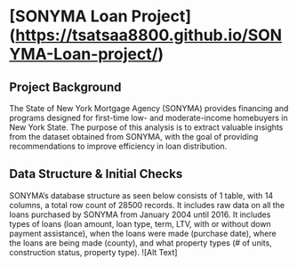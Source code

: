 # [SONYMA Loan Project] (https://tsatsaa8800.github.io/SONYMA-Loan-project/)

## Project Background
 The State of New York Mortgage Agency (SONYMA) provides financing and programs designed for first-time low- and moderate-income homebuyers in New York State. The purpose of this analysis is to extract valuable insights from the dataset obtained from SONYMA, with the goal of providing recommendations to improve efficiency in loan distribution.

## Data Structure & Initial Checks
SONYMA’s database structure as seen below consists of 1 table, with 14 columns, a total row count of 28500 records. It includes raw data on all the loans purchased by SONYMA from January 2004 until 2016. It includes types of loans (loan amount, loan type, term, LTV, with or without down payment assistance), when the loans were made (purchase date), where the loans are being made (county), and what property types (# of units, construction status, property type).
![Alt Text]


 
